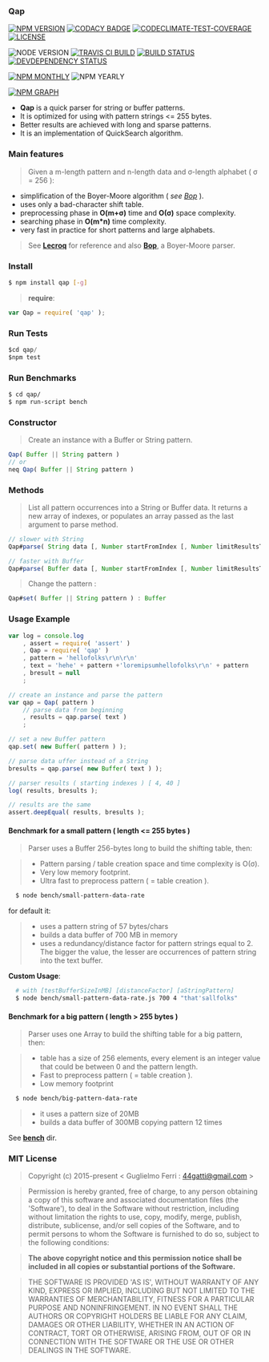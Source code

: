 ### Qap

[![NPM VERSION](http://img.shields.io/npm/v/qap.svg?style=flat)](https://www.npmjs.org/package/qap)
[![CODACY BADGE](https://img.shields.io/codacy/b18ed7d95b0a4707a0ff7b88b30d3def.svg?style=flat)](https://www.codacy.com/public/44gatti/qap)
[![CODECLIMATE-TEST-COVERAGE](https://img.shields.io/codeclimate/coverage/github/rootslab/qap.svg?style=flat)](https://codeclimate.com/github/rootslab/qap)
[![LICENSE](http://img.shields.io/badge/license-MIT-blue.svg?style=flat)](https://github.com/rootslab/qap#mit-license)

![NODE VERSION](https://img.shields.io/node/v/qap.svg)
[![TRAVIS CI BUILD](http://img.shields.io/travis/rootslab/qap.svg?style=flat)](http://travis-ci.org/rootslab/qap)
[![BUILD STATUS](http://img.shields.io/david/rootslab/qap.svg?style=flat)](https://david-dm.org/rootslab/qap)
[![DEVDEPENDENCY STATUS](http://img.shields.io/david/dev/rootslab/qap.svg?style=flat)](https://david-dm.org/rootslab/qap#info=devDependencies)

[![NPM MONTHLY](http://img.shields.io/npm/dm/qap.svg?style=flat)](http://npm-stat.com/charts.html?package=qap)
![NPM YEARLY](https://img.shields.io/npm/dy/qap.svg)

[![NPM GRAPH](https://nodei.co/npm/qap.png?downloads=true&downloadRank=true&stars=true)](https://nodei.co/npm/qap/)


 * __Qap__ is a quick parser for string or buffer patterns. 
 * It is optimized for using with pattern strings <= 255 bytes.
 * Better results are achieved with long and sparse patterns.
 * It is an implementation of QuickSearch algorithm.

### Main features

> Given a m-length pattern and n-length data and σ-length alphabet ( σ = 256 ):

 - simplification of the Boyer-Moore algorithm ( *see [Bop](https://github.com/rootslab/bop)* ).
 - uses only a bad-character shift table.
 - preprocessing phase in __O(m+σ)__ time and __O(σ)__ space complexity.
 - searching phase in __O(m*n)__ time complexity.
 - very fast in practice for short patterns and large alphabets.

> See __[Lecroq](http://www-igm.univ-mlv.fr/~lecroq/string/node19.html)__ for reference and also __[Bop](https://github.com/rootslab/bop)__, a Boyer-Moore parser.

### Install
```bash
$ npm install qap [-g]
```

> __require__:

```javascript
var Qap = require( 'qap' );
```

### Run Tests

```javascript
$cd qap/
$npm test
```

### Run Benchmarks

```bash
$ cd qap/
$ npm run-script bench
```

### Constructor

> Create an instance with a Buffer or String pattern.

```javascript
Qap( Buffer || String pattern )
// or
neq Qap( Buffer || String pattern )
```

### Methods

> List all pattern occurrences into a String or Buffer data.
> It returns a new array of indexes, or populates an array passed as the last argument to parse method.

```javascript
// slower with String
Qap#parse( String data [, Number startFromIndex [, Number limitResultsTo [, Array array ] ] ] ) : Array

// faster with Buffer
Qap#parse( Buffer data [, Number startFromIndex [, Number limitResultsTo [, Array array ] ] ] ) : Array
```

> Change the pattern :

```javascript
Qap#set( Buffer || String pattern ) : Buffer
```

### Usage Example

```javascript
var log = console.log
    , assert = require( 'assert' )
    , Qap = require( 'qap' )
    , pattern = 'hellofolks\r\n\r\n'
    , text = 'hehe' + pattern +'loremipsumhellofolks\r\n' + pattern
    , bresult = null
    ;

// create an instance and parse the pattern
var qap = Qap( pattern )
    // parse data from beginning
    , results = qap.parse( text )
    ;

// set a new Buffer pattern
qap.set( new Buffer( pattern ) );

// parse data uffer instead of a String
bresults = qap.parse( new Buffer( text ) );

// parser results ( starting indexes ) [ 4, 40 ]
log( results, bresults );

// results are the same
assert.deepEqual( results, bresults );

```

#### Benchmark for a small pattern ( length <= 255 bytes )

> Parser uses a Buffer 256-bytes long to build the shifting table, then:

> - Pattern parsing / table creation space and time complexity is O(σ).
> - Very low memory footprint.
> - Ultra fast to preprocess pattern ( = table creation ).

```bash
  $ node bench/small-pattern-data-rate
```

for default it:

> - uses a pattern string of 57 bytes/chars
> - builds a data buffer of 700 MB in memory
> - uses a redundancy/distance factor for pattern strings equal to 2. The bigger the value, 
the lesser are occurrences of pattern string into the text buffer.

 **Custom Usage**:

```bash
  # with [testBufferSizeInMB] [distanceFactor] [aStringPattern]
  $ node bench/small-pattern-data-rate.js 700 4 "that'sallfolks"
```

#### Benchmark for a big pattern ( length > 255 bytes )

> Parser uses one Array to build the shifting table for a big pattern, then:

> - table has a size of 256 elements, every element is an integer value that
> could be between 0 and the pattern length.
> - Fast to preprocess pattern ( = table creation ).
> - Low memory footprint

```bash
  $ node bench/big-pattern-data-rate
```

> - it uses a pattern size of 20MB
> - builds a data buffer of 300MB copying pattern 12 times

See __[bench](./bench)__ dir.

### MIT License

> Copyright (c) 2015-present &lt; Guglielmo Ferri : 44gatti@gmail.com &gt;

> Permission is hereby granted, free of charge, to any person obtaining
> a copy of this software and associated documentation files (the
> 'Software'), to deal in the Software without restriction, including
> without limitation the rights to use, copy, modify, merge, publish,
> distribute, sublicense, and/or sell copies of the Software, and to
> permit persons to whom the Software is furnished to do so, subject to
> the following conditions:

> __The above copyright notice and this permission notice shall be
> included in all copies or substantial portions of the Software.__

> THE SOFTWARE IS PROVIDED 'AS IS', WITHOUT WARRANTY OF ANY KIND,
> EXPRESS OR IMPLIED, INCLUDING BUT NOT LIMITED TO THE WARRANTIES OF
> MERCHANTABILITY, FITNESS FOR A PARTICULAR PURPOSE AND NONINFRINGEMENT.
> IN NO EVENT SHALL THE AUTHORS OR COPYRIGHT HOLDERS BE LIABLE FOR ANY
> CLAIM, DAMAGES OR OTHER LIABILITY, WHETHER IN AN ACTION OF CONTRACT,
> TORT OR OTHERWISE, ARISING FROM, OUT OF OR IN CONNECTION WITH THE
> SOFTWARE OR THE USE OR OTHER DEALINGS IN THE SOFTWARE.
